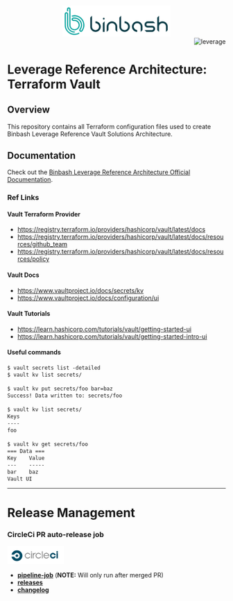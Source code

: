 <div align="center">
    <img src="./%40doc/figures/binbash.png"
    alt="binbash" width="250"/>
</div>
<div align="right">
  <img src="./%40doc/figures/binbash-leverage-terraform.png"
  alt="leverage" width="130"/>
</div>

# Leverage Reference Architecture: Terraform Vault

## Overview
This repository contains all Terraform configuration files used to create Binbash Leverage Reference Vault
Solutions Architecture.

## Documentation
Check out the [Binbash Leverage Reference Architecture Official Documentation](https://leverage.binbash.com.ar).


### Ref Links

#### Vault Terraform Provider
- https://registry.terraform.io/providers/hashicorp/vault/latest/docs
- https://registry.terraform.io/providers/hashicorp/vault/latest/docs/resources/github_team
- https://registry.terraform.io/providers/hashicorp/vault/latest/docs/resources/policy

#### Vault Docs
- https://www.vaultproject.io/docs/secrets/kv 
- https://www.vaultproject.io/docs/configuration/ui

#### Vault Tutorials
- https://learn.hashicorp.com/tutorials/vault/getting-started-ui
- https://learn.hashicorp.com/tutorials/vault/getting-started-intro-ui

#### Useful commands

```
$ vault secrets list -detailed
$ vault kv list secrets/

$ vault kv put secrets/foo bar=baz
Success! Data written to: secrets/foo

$ vault kv list secrets/
Keys
----
foo

$ vault kv get secrets/foo
=== Data ===
Key    Value
---    -----
bar    baz
Vault UI
```

---
# Release Management
### CircleCi PR auto-release job

<div align="left">
  <img src="./%40doc/figures/circleci.png" alt="circleci" width="130"/>
</div>

- [**pipeline-job**](https://app.circleci.com/pipelines/github/binbashar/le-tf-vault) (**NOTE:** Will only run after merged PR)
- [**releases**](https://github.com/binbashar/le-tf-vault/releases)
- [**changelog**](https://github.com/binbashar/le-tf-vault/blob/master/CHANGELOG.md)
